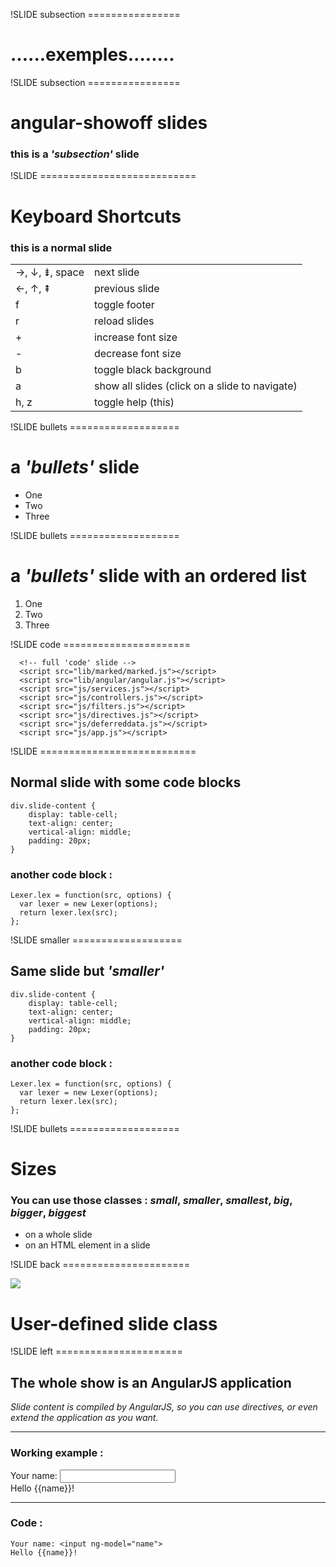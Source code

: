 !SLIDE subsection ================

# ......exemples........


!SLIDE subsection ================

# angular-showoff slides
### this is a *'subsection'* slide


!SLIDE ===========================

# Keyboard Shortcuts
### this is a normal slide

<table class="left">
 <tr><td class="red">→, ↓, ⇟, space</td>
     <td>next slide</td></tr>
 <tr><td class="red">←, ↑, ⇞</td>
     <td>previous slide</td></tr>
 <tr><td class="red">f</td>
     <td>toggle footer</td></tr>
 <tr><td class="red">r</td>
     <td>reload slides</td></tr>
 <tr><td class="red">+</td>
     <td>increase font size</td></tr>
 <tr><td class="red">-</td>
     <td>decrease font size</td></tr>
 <tr><td class="red">b</td>
     <td>toggle black background</td></tr>
 <tr><td class="red">a</td>
     <td>show all slides (click on a
         slide to navigate)</td></tr>
 <tr><td class="red">h, z</td>
     <td>toggle help (this)</td>
 </tr>
</table>


!SLIDE bullets ===================

# a *'bullets'* slide

* One
* Two
* Three


!SLIDE bullets ===================

# a *'bullets'* slide with an ordered list

1. One
2. Two
3. Three


!SLIDE code ======================

      <!-- full 'code' slide -->
      <script src="lib/marked/marked.js"></script>
      <script src="lib/angular/angular.js"></script>
      <script src="js/services.js"></script>
      <script src="js/controllers.js"></script>
      <script src="js/filters.js"></script>
      <script src="js/directives.js"></script>
      <script src="js/deferreddata.js"></script>
      <script src="js/app.js"></script>


!SLIDE ===========================

## Normal slide with some code blocks

    div.slide-content {
        display: table-cell;
        text-align: center;
        vertical-align: middle;
        padding: 20px;
    }

### another code block :

    Lexer.lex = function(src, options) {
      var lexer = new Lexer(options);
      return lexer.lex(src);
    };


!SLIDE smaller ===================

## Same slide but *'smaller'*

    div.slide-content {
        display: table-cell;
        text-align: center;
        vertical-align: middle;
        padding: 20px;
    }

### another code block :

    Lexer.lex = function(src, options) {
      var lexer = new Lexer(options);
      return lexer.lex(src);
    };


!SLIDE bullets ===================

# Sizes

### You can use those classes : *small*, *smaller*, *smallest*, *big*, *bigger*, *biggest*

* on a whole slide
* on an <span class="bigger">HTML element</span> in a slide


!SLIDE back ======================

![](hubble.jpg)
# User-defined slide class

!SLIDE left ======================

## The whole show is an AngularJS application

*Slide content is compiled by AngularJS, so you can use directives, or even extend the application as you want.*

---

### Working example :

<div class="left">
Your name: <input ng-model="name" name="name" autocomplete="off"><br/>
<span class="result">Hello {{name}}!</span>
</div>

---
### Code :

    Your name: <input ng-model="name">
    Hello {{name}}!


